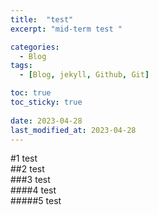 ```yaml
---
title:  "test"
excerpt: "mid-term test "

categories:
  - Blog
tags:
  - [Blog, jekyll, Github, Git]

toc: true
toc_sticky: true
 
date: 2023-04-28
last_modified_at: 2023-04-28
---
```

#1 test<br>
##2 test<br>
###3 test<br>
####4 test<br>
#####5 test

